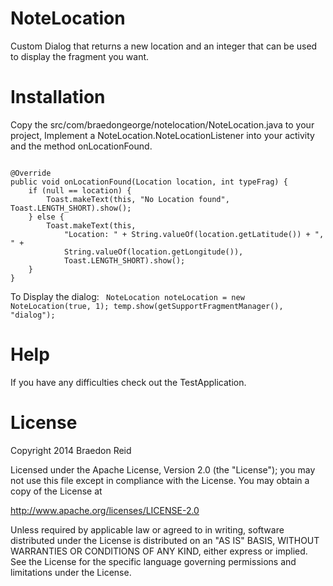 NoteLocation
============

Custom Dialog that returns a new location and an integer that can be used to display the fragment you want.


Installation
============

Copy the src/com/braedongeorge/notelocation/NoteLocation.java to your project,
Implement a NoteLocation.NoteLocationListener into your activity and the method onLocationFound.

<code>
@Override
public void onLocationFound(Location location, int typeFrag) {
	if (null == location) {
		Toast.makeText(this, "No Location found", Toast.LENGTH_SHORT).show();
	} else {
		Toast.makeText(this,
			"Location: " + String.valueOf(location.getLatitude()) + ", " +
			String.valueOf(location.getLongitude()), 	
			Toast.LENGTH_SHORT).show();
	}
}
</code>


To Display the dialog:
<code>
  NoteLocation noteLocation = new NoteLocation(true, 1);
  temp.show(getSupportFragmentManager(), "dialog");
</code>	
	
Help
============
	
If you have any difficulties check out the TestApplication.

License
============

Copyright 2014 Braedon Reid

Licensed under the Apache License, Version 2.0 (the "License");
you may not use this file except in compliance with the License.
You may obtain a copy of the License at

http://www.apache.org/licenses/LICENSE-2.0

Unless required by applicable law or agreed to in writing, software
distributed under the License is distributed on an "AS IS" BASIS,
WITHOUT WARRANTIES OR CONDITIONS OF ANY KIND, either express or implied.
See the License for the specific language governing permissions and
limitations under the License.
